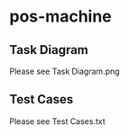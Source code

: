 # pos-machine

Task Diagram
---------------
Please see Task Diagram.png

Test Cases
---------------
Please see Test Cases.txt
